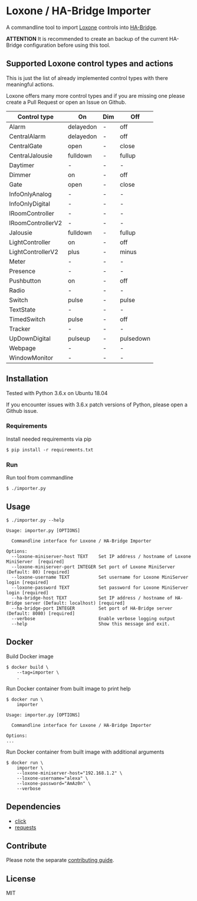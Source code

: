 # Loxone / HA-Bridge Importer

A commandline tool to import [Loxone](https://www.loxone.com) controls into [HA-Bridge](https://github.com/bwssytems/ha-bridge).

**ATTENTION** It is recommended to create an backup of the current HA-Bridge configuration before using this tool.

## Supported Loxone control types and actions
This is just the list of already implemented control types with there meaningful actions.

Loxone offers many more control types and if you are missing one please create a Pull Request or open an Issue on Github.

| Control type      | On        | Dim | Off       |
| ----------------- | --------- | --- | --------- |
| Alarm             | delayedon | -   | off       |
| CentralAlarm      | delayedon | -   | off       |
| CentralGate       | open      | -   | close     |
| CentralJalousie   | fulldown  | -   | fullup    |
| Daytimer          | -         | -   | -         |
| Dimmer            | on        | -   | off       |
| Gate              | open      | -   | close     |
| InfoOnlyAnalog    | -         | -   | -         |
| InfoOnlyDigital   | -         | -   | -         |
| IRoomController   | -         | -   | -         |
| IRoomControllerV2 | -         | -   | -         |
| Jalousie          | fulldown  | -   | fullup    |
| LightController   | on        | -   | off       |
| LightControllerV2 | plus      | -   | minus     |
| Meter             | -         | -   | -         |
| Presence          | -         | -   | -         |
| Pushbutton        | on        | -   | off       |
| Radio             | -         | -   | -         |
| Switch            | pulse     | -   | pulse     |
| TextState         | -         | -   | -         |
| TimedSwitch       | pulse     | -   | off       |
| Tracker           | -         | -   | -         |
| UpDownDigital     | pulseup   | -   | pulsedown |
| Webpage           | -         | -   | -         |
| WindowMonitor     | -         | -   | -         |

## Installation
Tested with Python 3.6.x on Ubuntu 18.04

If you encounter issues with 3.6.x patch versions of Python, please open a Github issue.

### Requirements
Install needed requirements via pip

```
$ pip install -r requirements.txt
```

### Run
Run tool from commandline
```
$ ./importer.py
```

## Usage
```
$ ./importer.py --help

Usage: importer.py [OPTIONS]

  Commandline interface for Loxone / HA-Bridge Importer

Options:
  --loxone-miniserver-host TEXT    Set IP address / hostname of Loxone MiniServer  [required]
  --loxone-miniserver-port INTEGER Set port of Loxone MiniServer (Default: 80) [required]
  --loxone-username TEXT           Set username for Loxone MiniServer login [required]
  --loxone-password TEXT           Set password for Loxone MiniServer login [required]
  --ha-bridge-host TEXT            Set IP address / hostname of HA-Bridge server (Default: localhost) [required]
  --ha-bridge-port INTEGER         Set port of HA-Bridge server (Default: 8080) [required]
  --verbose                        Enable verbose logging output
  --help                           Show this message and exit.
```

## Docker
Build Docker image
```
$ docker build \
    --tag=importer \
    .
```

Run Docker container from built image to print help
```
$ docker run \
    importer

Usage: importer.py [OPTIONS]

  Commandline interface for Loxone / HA-Bridge Importer

Options:
...
```

Run Docker container from built image with additional arguments
```
$ docker run \
    importer \
    --loxone-miniserver-host="192.168.1.2" \
    --loxone-username="alexa" \
    --loxone-password="AmAz0n" \
    --verbose
```

## Dependencies
* [click](https://pypi.python.org/pypi/click)
* [requests](https://pypi.python.org/pypi/requests)

## Contribute
Please note the separate [contributing guide](https://github.com/escalate/loxone-ha-bridge-importer/blob/master/CONTRIBUTING.md).

## License
MIT

